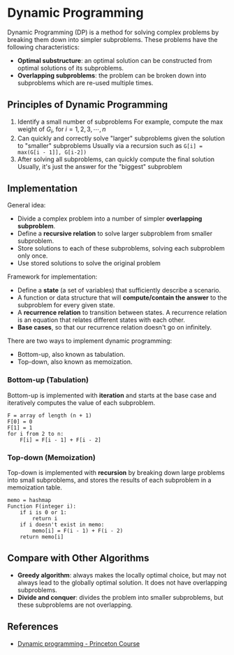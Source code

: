 # Dynamic Programming

Dynamic Programming (DP) is a method for solving complex problems by breaking them down
into simpler subproblems. These problems have the following characteristics:

- **Optimal substructure**: an optimal solution can be constructed from optimal solutions
of its subproblems.
- **Overlapping subproblems**: the problem can be broken down into subproblems
which are re-used multiple times.

## Principles of Dynamic Programming

1. Identify a small number of subproblems
  For example, compute the max weight of $G_i$, for $i = 1, 2, 3, \cdots, n$
2. Can quickly and correctly solve "larger" subproblems given the solution to "smaller" subproblems
  Usually via a recursion such as `G[i] = max(G[i - 1]], G[i-2])`
3. After solving all subproblems, can quickly compute the final solution
  Usually, it's just the answer for the "biggest" subproblem

## Implementation

General idea:

- Divide a complex problem into a number of simpler **overlapping subproblem**.
- Define a **recursive relation** to solve larger subproblem from smaller subproblem.
- Store solutions to each of these subproblems, solving each subproblem only once.
- Use stored solutions to solve the original problem

Framework for implementation:

- Define a **state** (a set of variables) that sufficiently describe a scenario.
- A function or data structure that will **compute/contain the answer** to the subproblem
for every given state.
- A **recurrence relation** to transition between states. A recurrence relation is an
equation that relates different states with each other.
- **Base cases**, so that our recurrence relation doesn't go on infinitely.


There are two ways to implement dynamic programming:

- Bottom-up, also known as tabulation.
- Top-down, also known as memoization.

### Bottom-up (Tabulation)

Bottom-up is implemented with **iteration** and starts at the base case and iteratively
computes the value of each subproblem.

```pseudocode
F = array of length (n + 1)
F[0] = 0
F[1] = 1
for i from 2 to n:
    F[i] = F[i - 1] + F[i - 2]
```

### Top-down (Memoization)

Top-down is implemented with **recursion** by breaking down large problems into small subproblems,
and stores the results of each subproblem in
a memoization table.

```pseudocode
memo = hashmap
Function F(integer i):
    if i is 0 or 1:
        return i
    if i doesn't exist in memo:
        memo[i] = F(i - 1) + F(i - 2)
    return memo[i]
```

## Compare with Other Algorithms

- **Greedy algorithm**: always makes the locally optimal choice, but may not always
lead to the globally optimal solution. It does not have overlapping subproblems.
- **Divide and conquer**: divides the problem into smaller subproblems, but these
subproblems are not overlapping.

## References

- [Dynamic programming - Princeton Course](https://www.cs.princeton.edu/courses/archive/spring23/cos226/lectures/DynamicProgramming.pdf)
